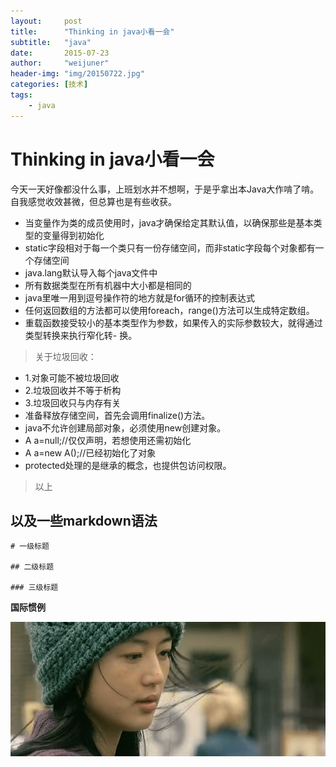 ```yaml
---
layout:     post
title:      "Thinking in java小看一会"
subtitle:   "java"
date:       2015-07-23
author:     "weijuner"
header-img: "img/20150722.jpg"
categories: [技术]
tags:
    - java
---
```

# Thinking in java小看一会

今天一天好像都没什么事，上班划水并不想啊，于是乎拿出本Java大作啃了啃。自我感觉收效甚微，但总算也是有些收获。


- 当变量作为类的成员使用时，java才确保给定其默认值，以确保那些是基本类型的变量得到初始化
- static字段相对于每一个类只有一份存储空间，而非static字段每个对象都有一个存储空间
- java.lang默认导入每个java文件中
- 所有数据类型在所有机器中大小都是相同的
- java里唯一用到逗号操作符的地方就是for循环的控制表达式
- 任何返回数组的方法都可以使用foreach，range()方法可以生成特定数组。
- 重载函数接受较小的基本类型作为参数，如果传入的实际参数较大，就得通过类型转换来执行窄化转- 换。

>关于垃圾回收：

- 1.对象可能不被垃圾回收
- 2.垃圾回收并不等于析构
- 3.垃圾回收只与内存有关
- 准备释放存储空间，首先会调用finalize()方法。
- java不允许创建局部对象，必须使用new创建对象。
- A a=null;//仅仅声明，若想使用还需初始化
- A a=new A();//已经初始化了对象
- protected处理的是继承的概念，也提供包访问权限。
 >以上

## 以及一些markdown语法

    # 一级标题

	## 二级标题

	### 三级标题

**国际惯例**


![img](/img/20150723.jpg)